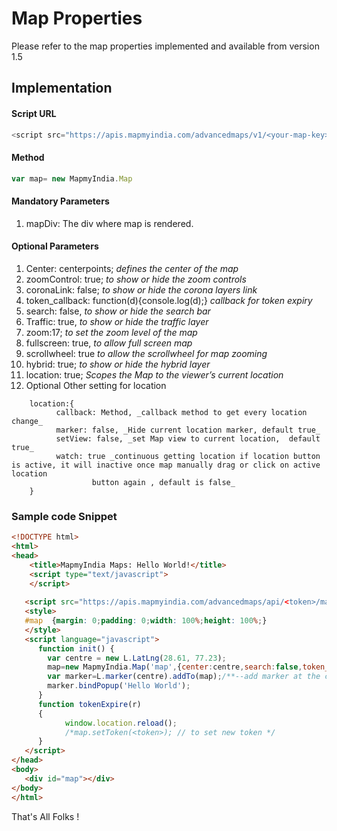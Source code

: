 ﻿# Map Properties

Please refer to the map properties implemented and available from version 1.5

## Implementation

#### Script URL

```js
<script src="https://apis.mapmyindia.com/advancedmaps/v1/<your-map-key>/map_load?v=1.5"></script>
```

#### Method

```js
var map= new MapmyIndia.Map
```

#### Mandatory Parameters
1. mapDiv: The div where map is rendered.

#### Optional Parameters
1. Center: centerpoints;  _defines the center of the map_
1. zoomControl: true; _to show or hide the zoom controls_
1. coronaLink: false; _to show or hide the corona layers link_
1. token_callback: function(d){console.log(d);} _callback for token expiry_
1. search: false, _to show or hide the search bar_
1. Traffic: true, _to show or hide the traffic layer_
1. zoom:17; _to set the zoom level of the map_
1. fullscreen: true, _to allow full screen map_
1. scrollwheel: true  _to allow the scrollwheel for map zooming_
1. hybrid: true; _to show or hide the hybrid layer_
1. location: true;   _Scopes the Map to the viewer’s current location_
1. Optional Other setting for location

```
    location:{
          callback: Method, _callback method to get every location change_
          marker: false, _Hide current location marker, default true_
          setView: false, _set Map view to current location,  default true_
          watch: true _continuous getting location if location button is active, it will inactive once map manually drag or click on active location 
                  button again , default is false_
    }
```


### Sample code Snippet

```html
<!DOCTYPE html>
<html>
<head>
    <title>MapmyIndia Maps: Hello World!</title>
    <script type="text/javascript">
    </script>
    
   <script src="https://apis.mapmyindia.com/advancedmaps/api/<token>/map_load?v=1.5&callback=init" async defer></script>
   <style>
   #map  {margin: 0;padding: 0;width: 100%;height: 100%;}
   </style>
   <script language="javascript">
      function init() {
        var centre = new L.LatLng(28.61, 77.23);
        map=new MapmyIndia.Map('map',{center:centre,search:false,token_callback:tokenExpire });
        var marker=L.marker(centre).addTo(map);/**--add marker at the centre of map--**/
        marker.bindPopup('Hello World');
      }
      function tokenExpire(r)
      {
        	window.location.reload();
	        /*map.setToken(<token>); // to set new token */
      }
   </script>
</head>
<body>
   <div id="map"></div>
</body>                                                                                                                          
</html>
```

That's All Folks !